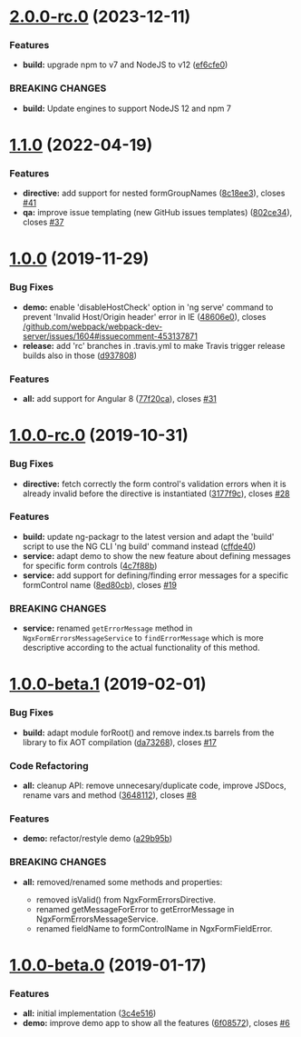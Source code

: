 # [2.0.0-rc.0](https://github.com/NationalBankBelgium/ngx-form-errors/compare/1.1.0...2.0.0-rc.0) (2023-12-11)


### Features

* **build:** upgrade npm to v7 and NodeJS to v12 ([ef6cfe0](https://github.com/NationalBankBelgium/ngx-form-errors/commit/ef6cfe046c1fd374d62034bd7206a5b55cc6140b))


### BREAKING CHANGES

* **build:** Update engines to support NodeJS 12 and npm 7



# [1.1.0](https://github.com/NationalBankBelgium/ngx-form-errors/compare/1.0.0...1.1.0) (2022-04-19)


### Features

* **directive:** add support for nested formGroupNames ([8c18ee3](https://github.com/NationalBankBelgium/ngx-form-errors/commit/8c18ee3db1463c7523e1cd13b481a98966ee1915)), closes [#41](https://github.com/NationalBankBelgium/ngx-form-errors/issues/41)
* **qa:** improve issue templating (new GitHub issues templates) ([802ce34](https://github.com/NationalBankBelgium/ngx-form-errors/commit/802ce34138b7297e8b87271d4d5aba35aa83692f)), closes [#37](https://github.com/NationalBankBelgium/ngx-form-errors/issues/37)



# [1.0.0](https://github.com/NationalBankBelgium/ngx-form-errors/compare/1.0.0-rc.0...1.0.0) (2019-11-29)


### Bug Fixes

* **demo:** enable 'disableHostCheck' option in 'ng serve' command to prevent 'Invalid Host/Origin header' error in IE ([48606e0](https://github.com/NationalBankBelgium/ngx-form-errors/commit/48606e0e17673c2ecf0bcc78b47bf007d3e09084)), closes [/github.com/webpack/webpack-dev-server/issues/1604#issuecomment-453137871](https://github.com//github.com/webpack/webpack-dev-server/issues/1604/issues/issuecomment-453137871)
* **release:** add 'rc' branches in .travis.yml to make Travis trigger release builds also in those ([d937808](https://github.com/NationalBankBelgium/ngx-form-errors/commit/d93780870f1411d8e80b57f35f448759fe93284c))


### Features

* **all:** add support for Angular 8 ([77f20ca](https://github.com/NationalBankBelgium/ngx-form-errors/commit/77f20ca285c39f57a4c4b46ff30d5da1a191f0d6)), closes [#31](https://github.com/NationalBankBelgium/ngx-form-errors/issues/31)



# [1.0.0-rc.0](https://github.com/NationalBankBelgium/ngx-form-errors/compare/1.0.0-beta.1...1.0.0-rc.0) (2019-10-31)


### Bug Fixes

* **directive:** fetch correctly the form control's validation errors when it is already invalid before the directive is instantiated ([3177f9c](https://github.com/NationalBankBelgium/ngx-form-errors/commit/3177f9c2c6f9e976fe41ac74c7f1edf813418e43)), closes [#28](https://github.com/NationalBankBelgium/ngx-form-errors/issues/28)


### Features

* **build:** update ng-packagr to the latest version and adapt the 'build' script to use the NG CLI 'ng build' command instead ([cffde40](https://github.com/NationalBankBelgium/ngx-form-errors/commit/cffde40ac8e8e1c7083fcd772aa9166ea7133eab))
* **service:** adapt demo to show the new feature about defining messages for specific form controls ([4c7f88b](https://github.com/NationalBankBelgium/ngx-form-errors/commit/4c7f88b32108e036cabbe3086fc407269722818c))
* **service:** add support for defining/finding error messages for a specific formControl name ([8ed80cb](https://github.com/NationalBankBelgium/ngx-form-errors/commit/8ed80cb9c98133b9a98e46e2f74bf6a16d63c605)), closes [#19](https://github.com/NationalBankBelgium/ngx-form-errors/issues/19)


### BREAKING CHANGES

* **service:** renamed `getErrorMessage` method in `NgxFormErrorsMessageService` to `findErrorMessage` which is more descriptive according to the actual functionality of this method.



# [1.0.0-beta.1](https://github.com/NationalBankBelgium/ngx-form-errors/compare/1.0.0-beta.0...1.0.0-beta.1) (2019-02-01)


### Bug Fixes

* **build:** adapt module forRoot() and remove index.ts barrels from the library to fix AOT compilation ([da73268](https://github.com/NationalBankBelgium/ngx-form-errors/commit/da7326813861b9a7b463efdb743c2c1ddd3d1a1b)), closes [#17](https://github.com/NationalBankBelgium/ngx-form-errors/issues/17)


### Code Refactoring

* **all:** cleanup API: remove unnecesary/duplicate code, improve JSDocs, rename vars and method ([3648112](https://github.com/NationalBankBelgium/ngx-form-errors/commit/3648112411505f633b0ac74fbef7bd6196899482)), closes [#8](https://github.com/NationalBankBelgium/ngx-form-errors/issues/8)


### Features

* **demo:** refactor/restyle demo ([a29b95b](https://github.com/NationalBankBelgium/ngx-form-errors/commit/a29b95b198f262235a060065a5d57edba46b6a27))


### BREAKING CHANGES

* **all:** removed/renamed some methods and properties:

   - removed isValid() from NgxFormErrorsDirective.
   - renamed getMessageForError to getErrorMessage in NgxFormErrorsMessageService.
   - renamed fieldName to formControlName in NgxFormFieldError.



# [1.0.0-beta.0](https://github.com/NationalBankBelgium/ngx-form-errors/compare/3c4e516fa41bd970d8015e2e675e94c0466bb891...1.0.0-beta.0) (2019-01-17)


### Features

* **all:** initial implementation ([3c4e516](https://github.com/NationalBankBelgium/ngx-form-errors/commit/3c4e516fa41bd970d8015e2e675e94c0466bb891))
* **demo:** improve demo app to show all the features ([6f08572](https://github.com/NationalBankBelgium/ngx-form-errors/commit/6f08572dad59349169f3142e6800746af2248eb3)), closes [#6](https://github.com/NationalBankBelgium/ngx-form-errors/issues/6)



